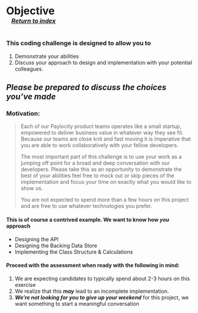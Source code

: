 # Objective <br>&ensp;<sup><sup><sub>_[Return to index](/docs/docs-index.md)_<sub></sup></sup>

### This coding challenge is designed to allow you to 
  1. Demonstrate your abilities
  1. Discuss your approach to design and implementation with your potential colleagues.

## _Please be prepared to discuss the choices you’ve made_

### Motivation:
  > Each of our Paylocity product teams operates like a small startup, empowered to deliver business value in whatever way they see fit.  Because our teams are close knit and fast moving it is imperative that you are able to work collaboratively with your fellow developers.
  >
  > The most important part of this challenge is to use your work as a jumping off point for a broad and deep conversation with our developers.  Please take this as an opportunity to demonstrate the best of your abilities feel free to mock out or skip pieces of the implementation and focus your time on exactly what you would like to show us.  
  >  
  > You are not expected to spend more than a few hours on this project and are free to use whatever technologies you prefer.  

#### This is of course a contrived example.  We want to know how **_you_** approach
  * Designing the API
  * Designing the Backing Data Store
  * Implementing the Class Structure & Calculations
  
#### Proceed with the assessment when ready with the following in mind:
  1. We are expecting candidates to typically spend about 2-3 hours on this exercise
  1. We realize that this **_may_** lead to an incomplete implementation.  
  1. **_We’re not looking for you to give up your weekend_** for this project, we want something to start a meaningful conversation

